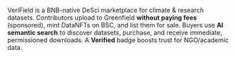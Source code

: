 VeriField is a BNB-native DeSci marketplace for climate & research datasets.
Contributors upload to Greenfield **without paying fees** (sponsored), mint DataNFTs on BSC,
and list them for sale. Buyers use **AI semantic search** to discover datasets, purchase,
and receive immediate, permissioned downloads. A **Verified** badge boosts trust for NGO/academic data.
